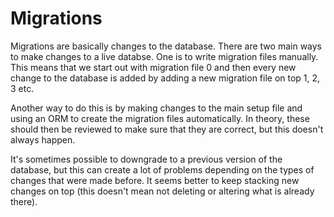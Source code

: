 # Migrations 

Migrations are basically changes to the database. There are two main ways to make
changes to a live databse. One is to write migration files manually. This means that 
we start out with migration file 0 and then every new change to the database is 
added by adding a new migration file on top 1, 2, 3 etc. 

Another way to do this is by making changes to the main setup file and using an ORM
to create the migration files automatically. In theory, these should then be reviewed
to make sure that they are correct, but this doesn't always happen. 

It's sometimes possible to downgrade to a previous version of the database, but this 
can create a lot of problems depending on the types of changes that were made before. 
It seems better to keep stacking new changes on top (this doesn't mean not deleting
or altering what is already there).
